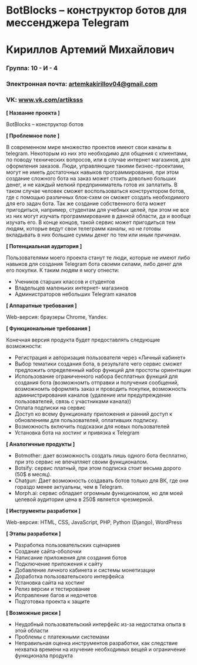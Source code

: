 # BotBlocks – конструктор ботов для мессенджера Telegram

# Кириллов Артемий Михайлович

### Группа: 10 - И - 4
### Электронная почта: artemkakirillov04@gmail.com
### VK: www.vk.com/artiksss


**[ Название проекта ]**

BotBlocks – конструктор ботов

**[ Проблемное поле ]**

В современном мире множество проектов имеют свои каналы в telegram. Некоторым из них это необходимо для общения с клиентами, по поводу технических вопросов, или в случае интернет магазинов, для оформления заказов. Люди, управляющие такими бизнес-проектами, могут не иметь достаточных навыков программирования, при этом создание сложного бота на заказ может стоить довольно больших денег, и не каждый мелкий предприниматель готов их заплатить. В таком случае человек сможет воспользоваться конструктором ботов, где с помощью различных блок-схем он сможет создать необходимого для его задач бота. Так же создание собственного бота может пригодиться, например, студентам для учебных целей, при этом не все из них могут изучать программирование в данной области, да и вообще изучать его. В конце концов, такой сервис может пригодиться тем людям, которые ведут свои телеграмм каналы, но не готовы вкладывать в них большие суммы денег по тем или иным причинам.

**[ Потенциальная аудитория ]**

Пользователями моего проекта станут те люди, которые не имеют либо навыков для создания Telegram бота своими силами, либо денег для его покупки. К таким людям я могу отнести:
*  Учеников старших классов и студентов
*  Владельцев маленьких интернет- магазинов
*  Администраторов небольших Telegram каналов

**[ Аппаратные требования ]**

Web-версия: браузеры Chrome, Yandex.

**[ Функциональные требования ]**

Конечная версия продукта будет предоставлять следующие возможности:
*  Регистрация и авторизация пользователя через «Личный кабинет»
*  Выбор тематики создания бота, в результате чего сервис сможет предложить определенный набор функций для простоты ориентации
*  Использование ограниченного набора бесплатных функций для создания бота (возможномть отправки и получения сообщений, возможномть оформлять заказ и проводить покупки, возможность администрирования каналов (удаление или предупреждение пользователей, связь с участниками канала))
*  Оплата подписки на сервис
*  Доступ ко всему функционалу приложения и ранний доступ к обновлениям для пользователей, оплативших подписку.
*  Возможность включить подсказки для новых пользователей
*  Установка бота на хостинг и привязка к Telegram



**[ Аналогичные продукты ]**

*  Botmother: дает возможность создать лишь одного бота бесплатно, при это сервис не впечатляет своим функционалом.
*  Botsify: сервис платный, при этом подписка стоит весьма дорого (50$ в месяц).
*  Chatgun: Дает возможность создавать ботов только для ВК, где они гораздо менее актуальны, чем в Telegram.
*  Morph.ai: сервис обладает огромным функционалом, но для моей целевой аудитории цена в 250$ является чрезмерной.

**[ Инструменты разработки ]**

Web-версия: HTML, CSS, JavaScript, PHP, Python (Django), WordPress

**[ Этапы разработки ]**

*  Разработка пользовательских сценариев
*  Создание сайта-оболочки
*  Написание приложения для создания ботов
*  Подключение приложения к сайту
*  Добавление личного кабинета и системы монетизации
*  Доработка пользовательского интерфейса
*  Установка сайта на хостинг
*  Релиз версии и тестирование
*  Исправление багов и недочетов
*  Подготовка проекта к защите

**[ Возможные риски ]**

*  Неудобный пользовательский интерфейс из-за недостатка опыта в этой области
*  Проблемы с платежными системами
*  Неправильная оценка инструментов разработки, как следствие нехватка времени на изучение необходимых вещей и ограничение функционала продукта

